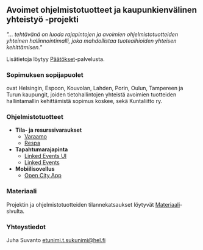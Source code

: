 ## Avoimet ohjelmistotuotteet ja kaupunkienvälinen yhteistyö -projekti

_"... tehtävänä on luoda rajapintojen ja avoimien ohjelmistotuotteiden yhteinen hallinnointimalli, joka mahdollistaa tuoteaihioiden yhteisen kehittämisen."_

Lisätietoja löytyy [Päätökset](https://dev.hel.fi/paatokset/asia/hel-2019-005303/)-palvelusta.


### Sopimuksen sopijapuolet

ovat Helsingin, Espoon, Kouvolan, Lahden, Porin, Oulun, Tampereen ja Turun kaupungit, joiden tietohallintojen yhteistä avoimien tuotteiden hallintamallin kehittämistä sopimus koskee, sekä Kuntaliitto ry.


### Ohjelmistotuotteet

- **Tila- ja resurssivaraukset**
  - [Varaamo](https://github.com/City-of-Helsinki/varaamo)
  - [Respa](https://github.com/City-of-Helsinki/respa)
- **Tapahtumarajapinta**
  - [Linked Events UI](https://github.com/City-of-Helsinki/linkedevents-ui)
  - [Linked Events](https://github.com/City-of-Helsinki/linkedevents)
- **Mobiilisovellus**
  - [Open City App](https://github.com/City-of-Helsinki/open-city-app)


### Materiaali

Projektin ja ohjelmistotuotteiden tilannekatsaukset löytyvät [Materiaali](https://juhasuv.github.io/hel-kaupunkiyhteistyo/materiaali)-sivulta.


### Yhteystiedot

Juha Suvanto
etunimi.t.sukunimi@hel.fi
